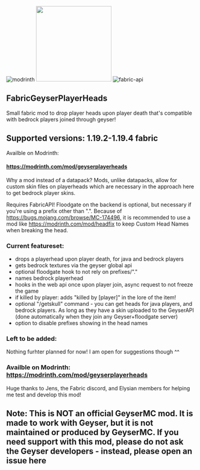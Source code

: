 ![modrinth](https://cdn.jsdelivr.net/npm/@intergrav/devins-badges@3/assets/cozy/available/modrinth_64h.png)
<img src="https://i.imgur.com/iaETp3c.png" alt="" width="200" >
![fabric-api](https://cdn.jsdelivr.net/npm/@intergrav/devins-badges@3/assets/cozy/requires/fabric-api_64h.png)

## FabricGeyserPlayerHeads
Small fabric mod to drop player heads upon player death that's compatible with bedrock players joined through geyser!

## Supported versions: 1.19.2-1.19.4 fabric
Availble on Modrinth: 
#### https://modrinth.com/mod/geyserplayerheads

Why a mod instead of a datapack? Mods, unlike datapacks, allow for custom skin files on playerheads which are necessary in the approach here to get bedrock player skins.

Requires FabricAPI! Floodgate on the backend is optional, but necessary if you're using a prefix other than ".".
Because of https://bugs.mojang.com/browse/MC-174496, it is recommended to use a mod like https://modrinth.com/mod/headfix to keep Custom Head Names when breaking the head.

### Current featureset:
- drops a playerhead upon player death, for java and bedrock players
- gets bedrock textures via the geyser global api
- optional floodgate hook to not rely on prefixes/"."
- names bedrock playerhead
- hooks in the web api once upon player join, async request to not freeze the game
- if killed by player: adds "killed by [player]" in the lore of the item!
- optional "/getskull" command - you can get heads for java players, and bedrock players. As long as they have a skin uploaded to the GeyserAPI (done automatically when they join any Geyser+floodgate server)
- option to disable prefixes showing in the head names


### Left to be added:
Nothing furhter planned for now! I am open for suggestions though ^^

### Availble on Modrinth: https://modrinth.com/mod/geyserplayerheads
Huge thanks to Jens, the Fabric discord, and Elysian members for helping me test and develop this mod!

## Note: This is NOT an official GeyserMC mod. It is made to work with Geyser, but it is not maintained or produced by GeyserMC. If you need support with this mod, please do not ask the Geyser developers - instead, please open an issue here
